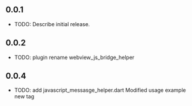## 0.0.1

* TODO: Describe initial release.

## 0.0.2

* TODO: plugin rename webview_js_bridge_helper

## 0.0.4

* TODO:
    add javascript_messasge_helper.dart
    Modified usage example
    new tag